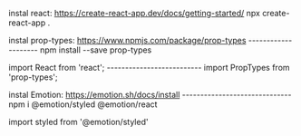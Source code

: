 instal react: https://create-react-app.dev/docs/getting-started/ npx
create-react-app .

<!-- ----------------------------------------- -->

instal prop-types: https://www.npmjs.com/package/prop-types --------------------
npm install --save prop-types

import React from 'react'; -------------------------- import PropTypes from
'prop-types';

<!-- ----------------------------------------- -->

instal Emotion: https://emotion.sh/docs/install ------------------------------
npm i @emotion/styled @emotion/react

import styled from '@emotion/styled'

<!-- ----------------------------------------- -->
